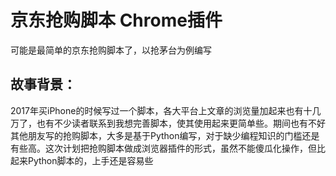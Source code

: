 # 京东抢购脚本 Chrome插件

可能是最简单的京东抢购脚本了，以抢茅台为例编写

## 故事背景：

2017年买iPhone的时候写过一个脚本，各大平台上文章的浏览量加起来也有十几万了，也有不少读者联系到我想完善脚本，使其使用起来更简单些。期间也有不好其他朋友写的抢购脚本，大多是基于Python编写，对于缺少编程知识的门槛还是有些高。这次计划把抢购脚本做成浏览器插件的形式，虽然不能傻瓜化操作，但比起来Python脚本的，上手还是容易些
